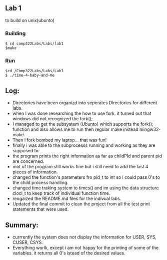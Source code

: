 ## Lab 1
to build on unix(ubunto)
### Building
```
$ cd comp322Labs/Labs/lab1
$make
```
### Run
```
$cd /Comp322Labs/Labs/Lab1
$ ./time-4-baby-and-me
```
## Log:
 - Directories have been organizd into seperates Directories for different labs.
 - when I was done researching the how to use fork. it turned out that windows did not recognized the fork();
 - I managed to get the subsystem (Ubunto) which supports the fork(); function and also allows me to run theh regular make instead          mingw32-make.
 - Then i fork bombed my laptop... that was fun!
 - finally i was able to the subprocesss running and working as they are supposed to. 
 - the program prints the right information as far as childPId and parent pid are concerned.
 - mot of the program still works fine but i still need to add the last 4 pieces of information. 
 - changed the function's parameters fro pid_t to int so i could pass 0's to the child process handling. 
 - changed time traking system to times() and im using the data structure clocl_t to keep track of individual function time. 
 - reogaized the README.md files for the indivual labs. 
 - Updated the final commit to clean the project from all the test print statements that were used.
## Summary:
- currrently the system does not display the information for USER, SYS, CUSER, CSYS.
- Everything worlk, except i am not happy for the printing of some of the variables. it returns all 0's istead of the desired values. 
